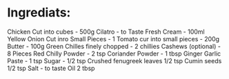 # Ingrediats: 
Chicken Cut into cubes - 500g
Cilatro - to Taste
Fresh Cream - 100ml
Yellow Onion Cut inro Small Pieces - 1
Tomato cur into small pieces - 200g
Butter - 100g
Green Chilles finely chopped - 2 chillies
Cashews (optional) - 8 Pieces 
Red Chilly Powder - 2 tsp
Coriander Powder - 1 tbsp
Ginger Garlic Paste - 1 tsp
Sugar - 1/2 tsp
Crushed fenugreek leaves 1/2 tsp
Cumin seeds 1/2 tsp
Salt - to taste
Oil 2 tbsp